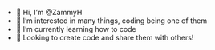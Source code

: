 - 🕺 Hi, I’m @ZammyH
- 👀 I’m interested in many things, coding being one of them
- 🌱 I’m currently learning how to code 
- 🪩 Looking to create code and share them with others!

<!---
ZammyH/ZammyH is a ✨ special ✨ repository because its `README.md` (this file) appears on your GitHub profile.
You can click the Preview link to take a look at your changes.
--->
